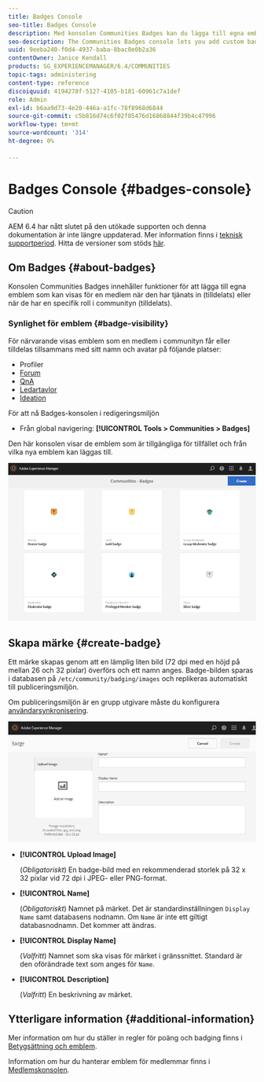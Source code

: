 ```yaml
---
title: Badges Console
seo-title: Badges Console
description: Med konsolen Communities Badges kan du lägga till egna emblem som kan visas för medlemmar när de har en viss roll i communityn (tilldelade) eller när de har en viss roll i communityn
seo-description: The Communities Badges console lets you add custom badges that can be displayed for members when earned (awarded) or when they take on a specific role in the community (assigned)
uuid: 9eeba240-f0d4-4937-baba-8bac0e0b2a36
contentOwner: Janice Kendall
products: SG_EXPERIENCEMANAGER/6.4/COMMUNITIES
topic-tags: administering
content-type: reference
discoiquuid: 4194278f-5127-4105-b181-60961c7a1def
role: Admin
exl-id: b6aa9d73-4e20-446a-a1fc-78f8968d6844
source-git-commit: c5b816d74c6f02f85476d16868844f39b4c47996
workflow-type: tm+mt
source-wordcount: '314'
ht-degree: 0%

---
```


# Badges Console {#badges-console}

>[!CAUTION]
>
>AEM 6.4 har nått slutet på den utökade supporten och denna dokumentation är inte längre uppdaterad. Mer information finns i [teknisk supportperiod](https://helpx.adobe.com/support/programs/eol-matrix.html). Hitta de versioner som stöds [här](https://experienceleague.adobe.com/docs/).

## Om Badges {#about-badges}

Konsolen Communities Badges innehåller funktioner för att lägga till egna emblem som kan visas för en medlem när den har tjänats in (tilldelats) eller när de har en specifik roll i communityn (tilldelats).

### Synlighet för emblem {#badge-visibility}

För närvarande visas emblem som en medlem i communityn får eller tilldelas tillsammans med sitt namn och avatar på följande platser:

* Profiler
* [Forum](forum.md)
* [QnA](working-with-qna.md)
* [Ledartavlor](enabling-leaderboard.md)
* [Ideation](ideation-feature.md)

För att nå Badges-konsolen i redigeringsmiljön

* Från global navigering: **[!UICONTROL Tools > Communities > Badges]**

Den här konsolen visar de emblem som är tillgängliga för tillfället och från vilka nya emblem kan läggas till.

![chlimage_1-242](assets/chlimage_1-242.png)

## Skapa märke {#create-badge}

Ett märke skapas genom att en lämplig liten bild (72 dpi med en höjd på mellan 26 och 32 pixlar) överförs och ett namn anges. Badge-bilden sparas i databasen på `/etc/community/badging/images` och replikeras automatiskt till publiceringsmiljön.

Om publiceringsmiljön är en grupp utgivare måste du konfigurera [användarsynkronisering](sync.md).

![chlimage_1-243](assets/chlimage_1-243.png)

* **[!UICONTROL Upload Image]**

   (*Obligatoriskt*) En badge-bild med en rekommenderad storlek på 32 x 32 pixlar vid 72 dpi i JPEG- eller PNG-format.

* **[!UICONTROL Name]**

   (*Obligatoriskt*) Namnet på märket. Det är standardinställningen `Display Name` samt databasens nodnamn. Om `Name` är inte ett giltigt databasnodnamn. Det kommer att ändras.

* **[!UICONTROL Display Name]**

   (*Valfritt*) Namnet som ska visas för märket i gränssnittet. Standard är den oförändrade text som anges för `Name`.

* **[!UICONTROL Description]**

   (*Valfritt*) En beskrivning av märket.

## Ytterligare information {#additional-information}

Mer information om hur du ställer in regler för poäng och badging finns i [Betygsättning och emblem](implementing-scoring.md).

Information om hur du hanterar emblem för medlemmar finns i [Medlemskonsolen](members.md).
